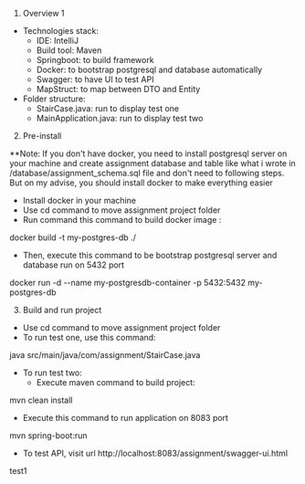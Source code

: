 1. Overview 1
- Technologies stack:
  + IDE: IntelliJ
  + Build tool: Maven
  + Springboot: to build framework
  + Docker: to bootstrap postgresql and database automatically
  + Swagger: to have UI to test API
  + MapStruct: to map between DTO and Entity
- Folder structure:
  + StairCase.java: run to display test one
  + MainApplication.java: run to display test two
2. Pre-install

**Note: If you don't have docker, you need to install postgresql server on your machine and create assignment database and table like what i wrote in /database/assignment_schema.sql file and don't need to following steps. But on my advise, you should install docker to make everything easier
- Install docker in your machine
- Use cd command to move assignment project folder
- Run command this command to build docker image :

docker build -t my-postgres-db ./

- Then, execute this command to be bootstrap postgresql server and database run on 5432 port

docker run -d --name my-postgresdb-container -p 5432:5432 my-postgres-db

3. Build and run project
- Use cd command to move assignment project folder
- To run test one, use this command: 

java src/main/java/com/assignment/StairCase.java

- To run test two:
  + Execute maven command to build project:
  
mvn clean install
  
  + Execute this command to run application on 8083 port
  
mvn spring-boot:run
  
  + To test API, visit url http://localhost:8083/assignment/swagger-ui.html

test1
